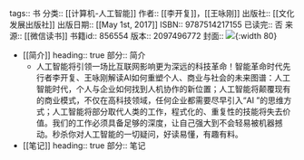 tags:: 书
分类:: [[计算机-人工智能]]
作者:: [[李开复]]，[[王咏刚]]
出版社:: [[文化发展出版社]]
出版日期:: [[May 1st, 2017]]
ISBN:: 9787514217155
已读完:: 否
来源:: [[微信读书]]
书籍id:: 856554
版本:: 2097496772
封面:: ![](https://cdn.weread.qq.com/weread/cover/71/YueWen_856554/s_YueWen_856554.jpg){:width 80}

- [[简介]]
  heading:: true
  部分:: 简介
	- 人工智能将引领一场比互联网影响更为深远的科技革命！智能革命时代先行者李开复、王咏刚解读AI如何重塑个人、商业与社会的未来图谱：人工智能时代，个人与企业如何找到人机协作的新位置；人工智能将颠覆现有的商业模式，不仅在高科技领域，任何企业都需要尽早引入“AI ”的思维方式；人工智能将部分取代人类的工作，程式化的、重复性的技能将失去价值。我们的工作必须具备足够的深度，让自己强大到不会轻易被机器撼动。秒杀你对人工智能的一切疑问，好读易懂，有趣有料。
- [[笔记]]
  heading:: true
  部分:: 笔记